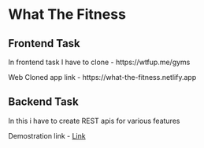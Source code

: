 <h1>What The Fitness</h1>

<h2>Frontend Task</h2>
<p>In frontend task I have to clone - https://wtfup.me/gyms</P>
<p>Web Cloned app link - https://what-the-fitness.netlify.app</p>

<h2>Backend Task</h2>
<p>In this i have to create REST apis for various features</p>
<p>Demostration link - <a href="https://drive.google.com/drive/folders/1uiHc7B6gZifB1WcwO6lwMaBCe3wDgPkU?usp=sharing">Link</a></p>
